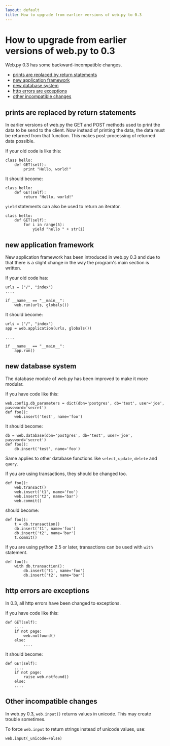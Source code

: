 ```yaml
---
layout: default
title: How to upgrade from earlier versions of web.py to 0.3
---
```


# How to upgrade from earlier versions of web.py to 0.3

Web.py 0.3 has some backward-incompatible changes. 

* <a href="#return">prints are replaced by return statements</a>
* <a href="#app">new application framework</a>
* <a href="#db">new database system</a>
* <a href="#exceptions">http errors are exceptions</a>
* <a href="#others">other incompatible changes</a>

<a name="return"></a>
## prints are replaced by return statements

In earlier versions of web.py the GET and POST methods used to print the data to be send to the client. Now instead of printing the data, the data must be returned from that function. This makes post-processing of returned data possible.

If your old code is like this:

    class hello:
        def GET(self):
            print "Hello, world!"

It should become:

    class hello:
        def GET(self):
            return "Hello, world!"

`yield` statements can also be used to return an iterator.

    class hello:
        def GET(self):
            for i in range(5):
                yield "hello " + str(i)

<a href="app"></a>
## new application framework

New application framework has been introduced in web.py 0.3 and due to that there is a slight change in the way the program's main section is written.

If your old code has:

    urls = ("/", "index")
    ....

    if __name__ == "__main__":
        web.run(urls, globals())

It should become:

    urls = ("/", "index")
    app = web.application(urls, globals())

    ....

    if __name__ == "__main__":
        app.run()

<a name="db"></a>
## new database system

The database module of web.py has been improved to make it more modular.

If you have code like this:

    web.config.db_parameters = dict(dbn='postgres', db='test', user='joe', password='secret')
    def foo():
        web.insert('test', name='foo')

It should become:

    db = web.database(dbn='postgres', db='test', user='joe', password='secret')
    def foo():
        db.insert('test', name='foo')

Same applies to other database functions like `select`, `update`, `delete` and `query`.

If you are using transactions, they should be changed too.

    def foo():
        web.transact()
        web.insert('t1', name='foo')
        web.insert('t2', name='bar')
        web.commit()

should become:

    def foo():
        t = db.transaction()
        db.insert('t1', name='foo')
        db.insert('t2', name='bar')
        t.commit()

If you are using python 2.5 or later, transactions can be used with `with` statement.

    def foo():
        with db.transaction():
		    db.insert('t1', name='foo')
		    db.insert('t2', name='bar')
            
<a name="exceptions"></a>
## http errors are exceptions

In 0.3, all http errors have been changed to exceptions.

If you have code like this:

    def GET(self):
        ....
        if not page:
            web.notfound()
        else:
            ....

It should become:

    def GET(self):
        ....
        if not page:
            raise web.notfound()
        else:
	    ....

<a name="others"></a>
## Other incompatible changes

In web.py 0.3, `web.input()` returns values in unicode. This may create trouble sometimes.

To force `web.input` to return strings instead of unicode values, use:

    web.input(_unicode=False)